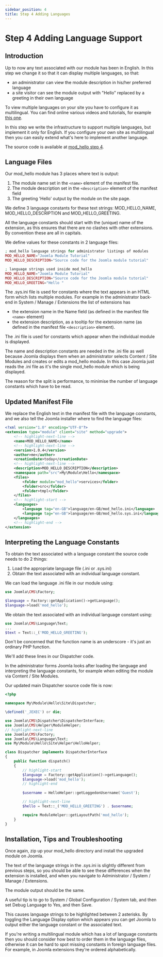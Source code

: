 ```yaml
---
sidebar_position: 4
title: Step 4 Adding Languages
---
```


Step 4 Adding Language Support
==============================

## Introduction

Up to now any text associated with our module has been in English. In this step we change it so that it can display multiple languages, so that:
- an administrator can view the module description in his/her preferred language
- a site visitor can see the module output with "Hello" replaced by a greeting in their own language

To view multiple languages on your site you have to configure it as multilingual. You can find online various videos and tutorials, for example [this one](https://www.themexpert.com/blog/beginners-guide-to-multilingual-joomla-website).

In this step we write the infrastructure to support multiple languages, but implement it only for English. 
If you configure your own site as multilingual then you can easily extend what's here to implement another language.

The source code is available at [mod_hello step 4](https://github.com/joomla/manual-examples/tree/main/module-tutorial/step4_languages). 

## Language Files

Our mod_hello module has 3 places where text is output:
1. The module name set in the `<name>` element of the manifest file.
2. The module description set in the `<description>` element of the manifest field
3. The greeting 'Hello' output by the module on the site page.

We define 3 language constants for these text strings: MOD_HELLO_NAME, MOD_HELLO_DESCRIPTION and MOD_HELLO_GREETING.

All the language constants should start with the (unique) name of the extension, as this ensures that there are no clashes with other extensions. By convention these are all in capitals.

We define values for these constants in 2 language files:

```php title="mod_hello/language/en-GB/mod_hello.sys.ini"
; mod_hello language strings for administrator listings of modules
MOD_HELLO_NAME="Joomla Module Tutorial"
MOD_HELLO_DESCRIPTION="Source code for the Joomla module tutorial"
```

```php title="mod_hello/language/en-GB/mod_hello.ini"
; language strings used inside mod_hello 
MOD_HELLO_NAME="Joomla Module Tutorial"
MOD_HELLO_DESCRIPTION="Source code for the Joomla module tutorial"
MOD_HELLO_GREETING="Hello "
```

The .sys.ini file is used for constants where the text appears in an HTML form which lists multiple modules. 
For example in the administrator back-end in System / Manage / Extensions the list of extensions has
- the extension name in the Name field (as defined in the manifest file `<name>` element)
- the extension description, as a tooltip for the extension name (as defined in the manifest file `<description>` element).

The .ini file is used for constants which appear when the individual module is displayed.

The name and description constants are needed in the .ini file as well because Joomla displays them when an administrator selects Content / Site Modules and creates or edits a mod_hello module.
In this case Joomla just reads the .ini file as it's the single mod_hello module which is being displayed.

The reason for the split is performance, to minimise the number of language constants which have to be read.

## Updated Manifest File

We replace the English text in the manifest file with the language constants, and we also tell the Joomla installer where to find the language files:

```xml title="mod_hello/mod_hello.xml"
<?xml version="1.0" encoding="UTF-8"?>
<extension type="module" client="site" method="upgrade">
    <!-- highlight-next-line -->
    <name>MOD_HELLO_NAME</name>
    <!-- highlight-next-line -->
    <version>1.0.4</version>
    <author>me</author>
    <creationDate>today</creationDate>
    <!-- highlight-next-line -->
    <description>MOD_HELLO_DESCRIPTION</description>
    <namespace path="src">My\Module\Hello</namespace>
    <files>
        <folder module="mod_hello">services</folder>
        <folder>src</folder>
        <folder>tmpl</folder>
    </files>
    <!-- highlight-start -->
    <languages>
        <language tag="en-GB">language/en-GB/mod_hello.ini</language>
        <language tag="en-GB">language/en-GB/mod_hello.sys.ini</language>
    </languages>
    <!-- highlight-end -->
</extension>
```

## Interpreting the Language Constants

To obtain the text associated with a language constant the source code needs to do 2 things:
1. Load the appropriate language file (.ini or .sys.ini)
2. Obtain the text associated with an individual language constant.

We can load the language .ini file in our module using:

```php
use Joomla\CMS\Factory;

$language = Factory::getApplication()->getLanguage();
$language->load('mod_hello');
```

We obtain the text associated with an individual language constant using:

```php
use Joomla\CMS\Language\Text;
...
$text = Text::_('MOD_HELLO_GREETING');
```

Don't be concerned that the function name is an underscore - it's just an ordinary PHP function. 

We'll add these lines in our Dispatcher code.

In the administrator forms Joomla looks after loading the language and interpreting the language constants, for example when editing the module via Content / Site Modules. 

Our updated main Dispatcher source code file is now:

```php title="mod_hello/src/Dispatcher/Dispatcher.php"
<?php

namespace My\Module\Hello\Site\Dispatcher;

\defined('_JEXEC') or die;

use Joomla\CMS\Dispatcher\DispatcherInterface;
use Joomla\CMS\Helper\ModuleHelper;
// highlight-next-line
use Joomla\CMS\Factory;
use Joomla\CMS\Language\Text;
use My\Module\Hello\Site\Helper\HelloHelper;

class Dispatcher implements DispatcherInterface
{
    public function dispatch()
    {
        // highlight-start
        $language = Factory::getApplication()->getLanguage();
        $language->load('mod_hello');
        // highlight-end
        
        $username = HelloHelper::getLoggedonUsername('Guest');

        // highlight-next-line
        $hello = Text::_('MOD_HELLO_GREETING') . $username;

        require ModuleHelper::getLayoutPath('mod_hello');
    }
}
```

## Installation, Tips and Troubleshooting

Once again, zip up your mod_hello directory and install the upgraded module on Joomla. 

The text of the language strings in the .sys.ini is slightly different from previous steps, so you should be able to see these differences when the extension is installed, and when you navigate to Administrator / System / Manage / Extensions.

The module output should be the same.

A useful tip is to go to System / Global Configuration / System tab, and then set Debug Language to Yes, and then Save.

This causes language strings to be highlighted between 2 asterisks. By toggling the Language Display option which appears you can get Joomla to output either the language constant or the associated text.

If you're writing a multilingual module which has a lot of language constants then you should consider how best to order them in the language files, otherwise it can be hard to spot missing constants in foreign language files.
For example, in Joomla extensions they're ordered alphabetically.
